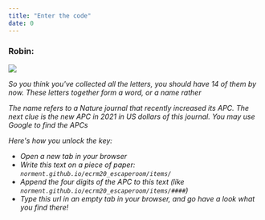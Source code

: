 ```yaml
---
title: "Enter the code"
date: 0
---
```


### Robin:

![](/images/robin-sitting.png)

_So you think you've collected all the letters, you should have 14 of them by now. These letters together form a word, or a name rather_

_The name refers to a Nature journal that recently increased its APC. The next clue is the new APC in 2021 in US dollars of this journal. You may use Google to find the APCs_

_Here's how you unlock the key:_
-   _Open a new tab in your browser_
-   _Write this text on a piece of paper: `norment.github.io/ecrm20_escaperoom/items/`_
-   _Append the four digits of the APC to this text (like `norment.github.io/ecrm20_escaperoom/items/####`)_
-   _Type this url in an empty tab in your browser, and go have a look what you find there!_


